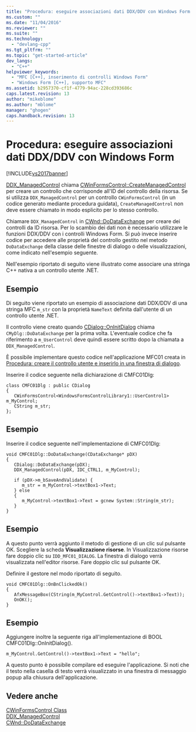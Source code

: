```yaml
---
title: "Procedura: eseguire associazioni dati DDX/DDV con Windows Form | Microsoft Docs"
ms.custom: ""
ms.date: "11/04/2016"
ms.reviewer: ""
ms.suite: ""
ms.technology: 
  - "devlang-cpp"
ms.tgt_pltfrm: ""
ms.topic: "get-started-article"
dev_langs: 
  - "C++"
helpviewer_keywords: 
  - "MFC [C++], inserimento di controlli Windows Form"
  - "Windows Form [C++], supporto MFC"
ms.assetid: b2957370-cf1f-4779-94ac-228cd393686c
caps.latest.revision: 13
author: "mikeblome"
ms.author: "mblome"
manager: "ghogen"
caps.handback.revision: 13
---
```

# Procedura: eseguire associazioni dati DDX/DDV con Windows Form
[!INCLUDE[vs2017banner](../assembler/inline/includes/vs2017banner.md)]

[DDX\_ManagedControl](../Topic/DDX_ManagedControl.md) chiama [CWinFormsControl::CreateManagedControl](../Topic/CWinFormsControl::CreateManagedControl.md) per creare un controllo che corrisponde all'ID del controllo della risorsa.  Se si utilizza `DDX_ManagedControl` per un controllo `CWinFormsControl` \(in un codice generato mediante procedura guidata\), `CreateManagedControl` non deve essere chiamato in modo esplicito per lo stesso controllo.  
  
 Chiamare `DDX_ManagedControl` in [CWnd::DoDataExchange](../Topic/CWnd::DoDataExchange.md) per creare dei controlli da ID risorsa.  Per lo scambio dei dati non è necessario utilizzare le funzioni DDX\/DDV con i controlli Windows Form.  Si può invece inserire codice per accedere alle proprietà del controllo gestito nel metodo `DoDataExchange` della classe delle finestre di dialogo o delle visualizzazioni, come indicato nell'esempio seguente.  
  
 Nell'esempio riportato di seguito viene illustrato come associare una stringa C\+\+ nativa a un controllo utente .NET.  
  
## Esempio  
 Di seguito viene riportato un esempio di associazione dati DDX\/DDV di una stringa MFC `m_str` con la proprietà `NameText` definita dall'utente di un controllo utente .NET.  
  
 Il controllo viene creato quando [CDialog::OnInitDialog](../Topic/CDialog::OnInitDialog.md) chiama `CMyDlg::DoDataExchange` per la prima volta. L'eventuale codice che fa riferimento a `m_UserControl` deve quindi essere scritto dopo la chiamata a `DDX_ManagedControl`.  
  
 È possibile implementare questo codice nell'applicazione MFC01 creata in [Procedura: creare il controllo utente e inserirlo in una finestra di dialogo](../dotnet/how-to-create-the-user-control-and-host-in-a-dialog-box.md).  
  
 Inserire il codice seguente nella dichiarazione di CMFC01Dlg:  
  
```  
class CMFC01Dlg : public CDialog  
{  
   CWinFormsControl<WindowsFormsControlLibrary1::UserControl1> m_MyControl;  
   CString m_str;  
};  
```  
  
## Esempio  
 Inserire il codice seguente nell'implementazione di CMFC01Dlg:  
  
```  
void CMFC01Dlg::DoDataExchange(CDataExchange* pDX)  
{  
   CDialog::DoDataExchange(pDX);  
   DDX_ManagedControl(pDX, IDC_CTRL1, m_MyControl);  
  
   if (pDX->m_bSaveAndValidate) {  
      m_str = m_MyControl->textBox1->Text;  
   } else  
   {  
      m_MyControl->textBox1->Text = gcnew System::String(m_str);  
   }  
}  
```  
  
## Esempio  
 A questo punto verrà aggiunto il metodo di gestione di un clic sul pulsante OK.  Scegliere la scheda **Visualizzazione risorse**.  In Visualizzazione risorse fare doppio clic su `IDD_MFC01_DIALOG`.  La finestra di dialogo verrà visualizzata nell'editor risorse.  Fare doppio clic sul pulsante OK.  
  
 Definire il gestore nel modo riportato di seguito.  
  
```  
void CMFC01Dlg::OnBnClickedOk()  
{  
   AfxMessageBox(CString(m_MyControl.GetControl()->textBox1->Text));  
   OnOK();  
}  
```  
  
## Esempio  
 Aggiungere inoltre la seguente riga all'implementazione di BOOL CMFC01Dlg::OnInitDialog\(\).  
  
```  
m_MyControl.GetControl()->textBox1->Text = "hello";  
```  
  
 A questo punto è possibile compilare ed eseguire l'applicazione.  Si noti che il testo nella casella di testo verrà visualizzato in una finestra di messaggio popup alla chiusura dell'applicazione.  
  
## Vedere anche  
 [CWinFormsControl Class](../mfc/reference/cwinformscontrol-class.md)   
 [DDX\_ManagedControl](../Topic/DDX_ManagedControl.md)   
 [CWnd::DoDataExchange](../Topic/CWnd::DoDataExchange.md)